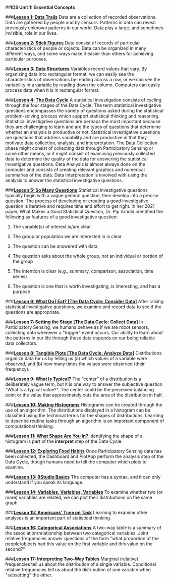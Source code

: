 ##**IDS Unit 1: Essential Concepts**

###**<u>[Lesson 1: Data Trails](lesson1.md)</u>**
Data are a collection of recorded observations. Data are gathered by people and by sensors.
Patterns in data can reveal previously unknown patterns in our world. Data play a large, and
sometimes invisible, role in our lives.

###**<u>[Lesson 2: Stick Figures](lesson2.md)</u>**
Data consist of records of particular characteristics of people or objects. Data can be organized in
many different ways, and some ways make it easier than others for achieving particular purposes.

###**<u>[Lesson 3: Data Structures](lesson3.md)</u>**
Variables record values that vary. By organizing data into rectangular format, we can easily see
the characteristics of observations by reading across a row, or we can see the variability in a
variable by reading down the column. Computers can easily process data when it is in
rectangular format.

###**<u>[Lesson 4: The Data Cycle](lesson4.md)</u>**
A statistical investigation consists of cycling through the four stages of the Data Cycle. The term statistical
 investigative questions encompasses the variety of questions asked during the statistical problem-solving process which support statistical thinking and reasoning. Statistical investigative questions are perhaps the most important because they are challenging to learn and are the types of questions that determine whether an analysis is productive or not. Statistical investigative questions are questions that address variability and are productive in that they motivate data collection, analysis, and interpretation. The Data Collection phase might consist of collecting data
through Participatory Sensing or some other means, or it might consist of examining previously
collected data to determine the quality of the data for answering the statistical investigative questions. Data
Analysis is almost always done on the computer and consists of creating relevant graphics and
numerical summaries of the data. Data Interpretation is involved with using the analysis to answer
the statistical investigative questions.

###**<u>[Lesson 5: So Many Questions](lesson5.md)</u>**
Statistical investigative questions typically begin with a vague general question, then develop into a precise question. The process of developing or creating a good investigative question is iterative and requires time and effort to get right. In her 2021 paper, What Makes a Good Statistical Question, Dr. Pip Arnold identified the following as features of a good investigative question:

1. The variable(s) of interest is/are clear

2. The group or population we are interested in is clear

3. The question can be answered with data

4. The question asks about the whole group, not an individual or portion of the group

5. The intention is clear (e.g., summary, comparison, association, time series)

6. The question is one that is worth investigating, is interesting, and has a purpose

###**<u>[Lesson 6: What Do I Eat? [The Data Cycle: Consider Data]](lesson6.md)</u>**
After raising statistical investigative questions, we examine and record data to see if the questions are
appropriate.

###**<u>[Lesson 7: Setting the Stage [The Data Cycle: Collect Data]](lesson7.md)</u>**
In Participatory Sensing, we humans behave as if we are robot sensors, collecting data whenever
a "trigger" event occurs. Our ability to learn about the patterns in our life through these data
depends on our being reliable data collectors.

###**<u>[Lesson 8: Tangible Plots [The Data Cycle: Analyze Data]](lesson8.md)</u>**
Distributions organize data for us by telling us (a) which values of a variable were observed, and
(b) how many times the values were observed (their frequency).

###**<u>[Lesson 9: What Is Typical?](lesson9.md)</u>**
The “center” of a distribution is a deliberately vague term, but it is one way to answer the
subjective question "What is a typical value?". The center could be the perceived balancing point
or the value that approximately cuts the area of the distribution in half.

###**<u>[Lesson 10: Making Histograms](lesson10.md)</u>**
Histograms can be created through the use of an algorithm. The distributions displayed in a
histogram can be classified using the technical terms for the shapes of distributions. Learning to
describe routine tasks through an algorithm is an important component of computational thinking.

###**<u>[Lesson 11: What Shape Are You In?](lesson11.md)</u>**
Identifying the shape of a histogram is part of the **interpret** step of the Data Cycle.

###**<u>[Lesson 12: Exploring Food Habits](lesson12.md)</u>**
Once Participatory Sensing data has been collected, the Dashboard and PlotApp perform the
analysis step of the Data Cycle, though humans need to tell the computer which plots to examine.

###**<u>[Lesson 13: RStudio Basics](lesson13.md)</u>**
The computer has a syntax, and it can only understand if you speak its language.


###**<u>[Lesson 14: Variables, Variables, Variables](lesson14.md)</u>**
To examine whether two (or more) variables are related, we can plot their distributions on the
same graph.

###**<u>[Lesson 15: Americans’ Time on Task](lesson15.md)</u>**
Learning to examine other analyses is an important part of statistical thinking.

###**<u>[Lesson 16: Categorical Associations](lesson16.md)</u>**
A two-way table is a summary of the association/relationship between two categorical variables.
Joint relative frequencies answer questions of the form "what proportion of the people/objects had
*this* value on the first variable and *this* value on the second?"

###**<u>[Lesson 17: Interpreting Two-Way Tables](lesson17.md)</u>**
Marginal (relative) frequencies tell us about the distribution of a single variable. Conditional
relative frequencies tell us about the distribution of one variable when "subsetting" the other.